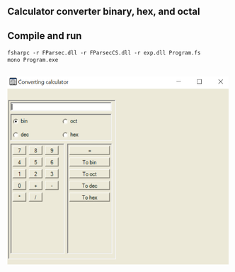 ## Calculator converter binary, hex, and octal


## Compile and run
```
fsharpc -r FParsec.dll -r FParsecCS.dll -r exp.dll Program.fs
mono Program.exe
```   

##
<p align="left">
   <img src=./photo.PNG" alt="application running" width="500px">
</p>
